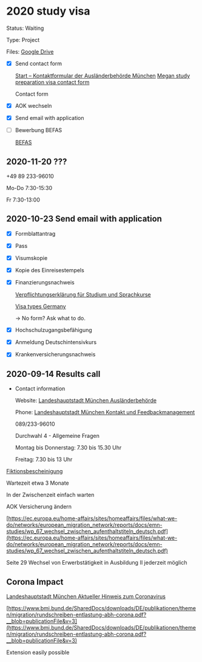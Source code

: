 # 2020 study visa

Status: Waiting

Type: Project

Files: [Google Drive](https://drive.google.com/drive/folders/1lom1GTWEhnUoWCI2Th1-Os_LxuH-SjVn)

- [x] Send contact form

   [Start – Kontaktformular der Ausländerbehörde München](https://service.muenchen.de/intelliform/forms/01/02/abh-kontakt/index) [Megan study preparation visa contact form](./Megan%20study%20preparation%20visa%20contact%20form.html)

   Contact form

- [x] AOK wechseln
- [x] Send email with application
- [ ] Bewerbung BEFAS

   [BEFAS](https://www.ksh-muenchen.de/hochschule/campus-muenchen/fakultaeten-muenchen/fakultaet-soziale-arbeit-muenchen/angebote-fuer-bildungsauslaenderinnen/befas/)

## 2020-11-20 ???

\+49 89 233-96010

Mo-Do 7:30-15:30

Fr 7:30-13:00

## 2020-10-23 Send email with application

- [x] Formblattantrag
- [x] Pass
- [x] Visumskopie
- [x] Kopie des Einreisestempels
- [x] Finanzierungsnachweis

   [Verpflichtungserklärung für Studium und Sprachkurse](https://www.muenchen.de/dienstleistungsfinder/muenchen/10138854/)

   [Visa types Germany](https://www.notion.so/Visa-types-Germany-e34aa555d97749feb6100ece3baebc95)

   → No form? Ask what to do.

- [x] Hochschulzugangsbefähigung
- [x] Anmeldung Deutschintensivkurs
- [x] Krankenversicherungsnachweis

## 2020-09-14 Results call

- Contact information

   Website: [Landeshauptstadt München Ausländerbehörde](https://www.muenchen.de/rathaus/Stadtverwaltung/Kreisverwaltungsreferat/Auslaenderwesen.html)

   Phone: [Landeshauptstadt München Kontakt und Feedbackmanagement](https://www.muenchen.de/rathaus/Stadtverwaltung/Kreisverwaltungsreferat/Wir-ueber-uns/Kontakt.html)

   089/233-96010

   Durchwahl 4 - Allgemeine Fragen

   Montag bis Donnerstag: 7.30 bis 15.30 Uhr

   Freitag: 7.30 bis 13 Uhr

[Fiktionsbescheinigung](https://drive.google.com/file/d/1h-cqB5azE3UaL4hcWkgRGp3BUdDvzPol/view?usp=sharing)

Wartezeit etwa 3 Monate

In der Zwischenzeit einfach warten

AOK Versicherung ändern

[https://ec.europa.eu/home-affairs/sites/homeaffairs/files/what-we-do/networks/european_migration_network/reports/docs/emn-studies/wp_67_wechsel_zwischen_aufenthaltstiteln_deutsch.pdf](https://ec.europa.eu/home-affairs/sites/homeaffairs/files/what-we-do/networks/european_migration_network/reports/docs/emn-studies/wp_67_wechsel_zwischen_aufenthaltstiteln_deutsch.pdf)

Seite 29 Wechsel von Erwerbstätigkeit in Ausbildung II jederzeit möglich

## Corona Impact

[Landeshauptstadt München Aktueller Hinweis zum Coronavirus](https://www.muenchen.de/rathaus/Stadtverwaltung/Kreisverwaltungsreferat/Auslaenderwesen/Aktuelle-Meldung.html)

[https://www.bmi.bund.de/SharedDocs/downloads/DE/publikationen/themen/migration/rundschreiben-entlastung-abh-corona.pdf?__blob=publicationFile&v=3](https://www.bmi.bund.de/SharedDocs/downloads/DE/publikationen/themen/migration/rundschreiben-entlastung-abh-corona.pdf?__blob=publicationFile&v=3)

Extension easily possible



